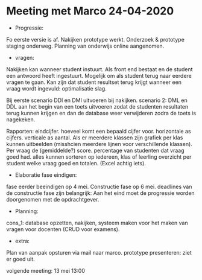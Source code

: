 # Meeting met Marco 24-04-2020

* Progressie:

Fo eerste versie is af.
Nakijken prototype werkt.
Onderzoek & prototype staging onderweg.
Planning van onderwijs online aangenomen.

* vragen:

Nakijken kan wanneer student instuurt.
Als front end bestaat en de student een antwoord heeft ingestuurt.
Mogelijk om als student terug naar eerdere vragen te gaan.
Kan zijn dat student resultset terug krijgt wanneer een vraag wordt ingevuld: optimalisatie slag.

Bij eerste scenario DDl en DMl uitvoeren bij nakijken.
scenario 2: DML en DDL aan het begin van een toets uitvoeren zodat de studenten resultaten terug kunnen krijgen en dan de database weer verwijderen zodra de toets is nagekeken.

Rapporten: eindcijfer. hoeveel komt een bepaald cijfer voor. horizontale as cijfers. verticale as aantal.
Als er meerdere klassen zijn grafiek per klas kunnen uitbeelden (misshcien meerdere lijnen voor verschillende klassen).
Per vraag de (gemiddelde?) score.
percentage van studenten dat vraag goed had. alles kunnen sorteren op iedereen, klas of leerling
overzicht per student welke vraag goed en totalen. (Excel achtig iets).

* Elaboratie fase eindigen:

fase eerder beeindigen op 4 mei. Constructie fase op 6 mei.
deadlines van de constructie fase zijn belangrijk: Aan het eind moet de progressie worden doorgenomen met de opdrachtgever.

* Planning:

cons_1: database opzetten, nakijken, systeem maken voor het maken van vragen voor docenten (CRUD voor examens).

* extra:

Plan van aanpak opsturen via mail naar marco.
prototype presenteren: ziet er goed uit.



volgende meeting: 13 mei 13:00

